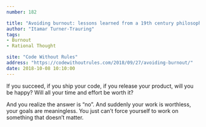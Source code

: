 ```yaml
---
number: 182

title: "Avoiding burnout: lessons learned from a 19th century philosopher"
author: "Itamar Turner-Trauring"
tags:
- Burnout
- Rational Thought

site: "Code Without Rules"
address: "https://codewithoutrules.com/2018/09/27/avoiding-burnout/"
date: 2018-10-08 10:10:00
---
```


If you succeed, if you ship your code, if you release your product, will you be happy? Will all your time and effort be worth it?

And you realize the answer is “no”. And suddenly your work is worthless, your goals are meaningless. You just can’t force yourself to work on something that doesn’t matter.
